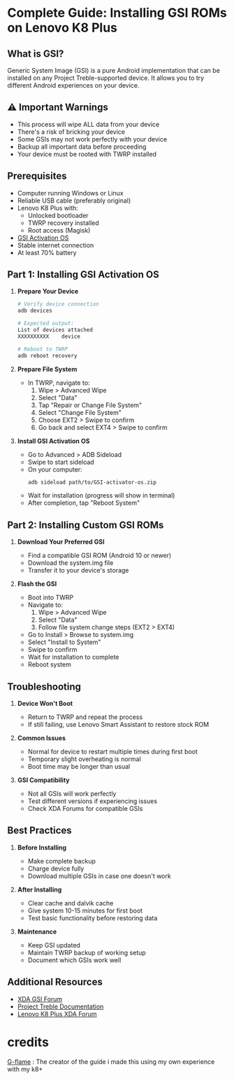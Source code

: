 # Complete Guide: Installing GSI ROMs on Lenovo K8 Plus

## What is GSI?

Generic System Image (GSI) is a pure Android implementation that can be installed on any Project Treble-supported device. It allows you to try different Android experiences on your device.

## ⚠️ Important Warnings

- This process will wipe ALL data from your device
- There's a risk of bricking your device
- Some GSIs may not work perfectly with your device
- Backup all important data before proceeding
- Your device must be rooted with TWRP installed

## Prerequisites

- Computer running Windows or Linux
- Reliable USB cable (preferably original)
- Lenovo K8 Plus with:
  - Unlocked bootloader
  - TWRP recovery installed
  - Root access (Magisk)
- [GSI Activation OS]([https://ava6.androidfilehost.com/dl/rvOMSRNkVvheKyoxypWG9w/1738645536/8889791610682874881/lineage-15.1-20200415-UNOFFICIAL-marino.zip](https://androidfilehost.com/?fid=8889791610682874881))
- Stable internet connection
- At least 70% battery

## Part 1: Installing GSI Activation OS

1. **Prepare Your Device**

   ```bash
   # Verify device connection
   adb devices

   # Expected output:
   List of devices attached
   XXXXXXXXXX    device

   # Reboot to TWRP
   adb reboot recovery
   ```

2. **Prepare File System**

   - In TWRP, navigate to:
     1. Wipe > Advanced Wipe
     2. Select "Data"
     3. Tap "Repair or Change File System"
     4. Select "Change File System"
     5. Choose EXT2 > Swipe to confirm
     6. Go back and select EXT4 > Swipe to confirm

3. **Install GSI Activation OS**
   - Go to Advanced > ADB Sideload
   - Swipe to start sideload
   - On your computer:
     ```bash
     adb sideload path/to/GSI-activator-os.zip
     ```
   - Wait for installation (progress will show in terminal)
   - After completion, tap "Reboot System"

## Part 2: Installing Custom GSI ROMs

1. **Download Your Preferred GSI**

   - Find a compatible GSI ROM (Android 10 or newer)
   - Download the system.img file
   - Transfer it to your device's storage

2. **Flash the GSI**
   - Boot into TWRP
   - Navigate to:
     1. Wipe > Advanced Wipe
     2. Select "Data"
     3. Follow file system change steps (EXT2 > EXT4)
   - Go to Install > Browse to system.img
   - Select "Install to System"
   - Swipe to confirm
   - Wait for installation to complete
   - Reboot system

## Troubleshooting

1. **Device Won't Boot**

   - Return to TWRP and repeat the process
   - If still failing, use Lenovo Smart Assistant to restore stock ROM

2. **Common Issues**

   - Normal for device to restart multiple times during first boot
   - Temporary slight overheating is normal
   - Boot time may be longer than usual

3. **GSI Compatibility**
   - Not all GSIs will work perfectly
   - Test different versions if experiencing issues
   - Check XDA Forums for compatible GSIs

## Best Practices

1. **Before Installing**

   - Make complete backup
   - Charge device fully
   - Download multiple GSIs in case one doesn't work

2. **After Installing**

   - Clear cache and dalvik cache
   - Give system 10-15 minutes for first boot
   - Test basic functionality before restoring data

3. **Maintenance**
   - Keep GSI updated
   - Maintain TWRP backup of working setup
   - Document which GSIs work well

## Additional Resources

- [XDA GSI Forum](https://forum.xda-developers.com/c/google-gsis.8180/)
- [Project Treble Documentation](https://source.android.com/docs/core/architecture/treble)
- [Lenovo K8 Plus XDA Forum](https://forum.xda-developers.com/)

# credits

[G-flame](https://github.com/g-flame)
: The creator of the guide i made this using my own experience with my k8+
